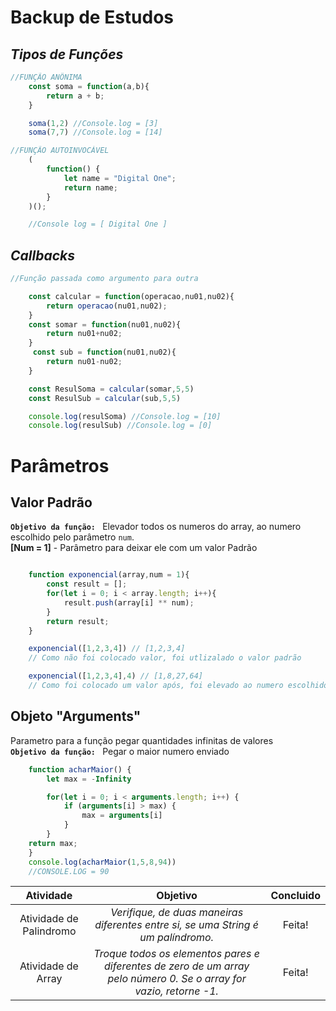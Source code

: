 # Backup de Estudos 


## *Tipos de Funções*

```javascript
//FUNÇÃO ANÔNIMA
    const soma = function(a,b){
        return a + b;
    }

    soma(1,2) //Console.log = [3]
    soma(7,7) //Console.log = [14]
```

```javascript
//FUNÇÃO AUTOINVOCÁVEL
    (
        function() {
            let name = "Digital One";
            return name;
        }
    )();

    //Console log = [ Digital One ] 
```

## *Callbacks*
```javascript
//Função passada como argumento para outra

    const calcular = function(operacao,nu01,nu02){
        return operacao(nu01,nu02);
    } 
    const somar = function(nu01,nu02){
        return nu01+nu02;
    }
     const sub = function(nu01,nu02){
        return nu01-nu02;
    }

    const ResulSoma = calcular(somar,5,5) 
    const ResulSub = calcular(sub,5,5)

    console.log(resulSoma) //Console.log = [10]
    console.log(resulSub) //Console.log = [0]
```

# Parâmetros
## Valor Padrão

**`Objetivo da função: `** Elevador todos os numeros do array, ao numero escolhido pelo parâmetro `num`.<BR>
**[Num = 1]** - Parâmetro para deixar ele com um valor Padrão 
```javascript

    function exponencial(array,num = 1){
        const result = [];
        for(let i = 0; i < array.length; i++){
            result.push(array[i] ** num);
        }
        return result;
    }

    exponencial([1,2,3,4]) // [1,2,3,4]
    // Como não foi colocado valor, foi utlizalado o valor padrão

    exponencial([1,2,3,4],4) // [1,8,27,64]
    // Como foi colocado um valor após, foi elevado ao numero escolhido
```

## Objeto "Arguments"
Parametro para a função pegar quantidades infinitas de valores<br>
**`Objetivo da função: `** Pegar o maior numero enviado

```javascript
    function acharMaior() {
        let max = -Infinity

        for(let i = 0; i < arguments.length; i++) {
            if (arguments[i] > max) {
                max = arguments[i]
            }
        }
    return max;
    }
    console.log(acharMaior(1,5,8,94))
    //CONSOLE.LOG = 90
```


**Atividade** |**Objetivo**|  **Concluido** | 
:----------:| :--------: | :--------:
Atividade de Palindromo |*Verifique, de duas maneiras diferentes entre si, se uma String é um palíndromo.*| Feita!
Atividade de Array |*Troque todos os elementos pares e diferentes de zero de um array pelo número 0. Se o array for vazio, retorne -1.*| Feita! 


